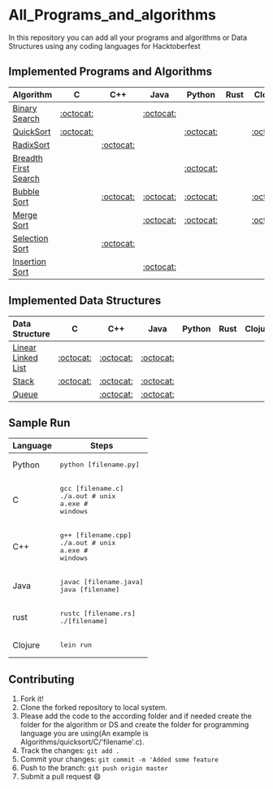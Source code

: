 # All_Programs_and_algorithms
In this repository you can add all your programs and algorithms or Data Structures using any coding languages for Hacktoberfest

## Implemented Programs and Algorithms

| Algorithm                                                                                       | C                                     | C++                                   | Java                                  | Python                                | Rust                                  | Clojure                              |
|:----------------------------------------------------------------------------------------------- |:-------------------------------------:|:-------------------------------------:|:-------------------------------------:|:-------------------------------------:|:-------------------------------------:|:-------------------------------------:|
| [Binary Search](https://en.wikipedia.org/wiki/Binary_search_algorithm) |  [:octocat:](binary_search/C)  |    |[:octocat:](binary_search/java)  |      |      |      |
| [QuickSort](https://en.wikipedia.org/wiki/Quicksort)|[:octocat:](quicksort/C) |  |  | [:octocat:](quicksort/python)|   |[:octocat:](quicksort/Clojure)|
| [RadixSort](https://en.wikipedia.org/wiki/Radix_sort) |       |[:octocat:](radixsort/C++) |         |          |        |      |
| [Breadth First Search](https://en.wikipedia.org/wiki/Breadth-first_search)|      |    |     |[:octocat:](Breadth_First_Search/python) |        |      |
| [Bubble Sort](https://en.wikipedia.org/wiki/Bubble_sort)|     | [:octocat:](Bubble_Sort/cpp)| [:octocat:](Bubble_Sort/Java) |[:octocat:](Bubble_Sort/python)|      | [:octocat:](Bubble_Sort/Clojure) |
| [Merge Sort](https://en.wikipedia.org/wiki/Merge_sort)|    |   |  [:octocat:](merge_Sort/java)   |[:octocat:](merge_Sort/python)|        | [:octocat:](merge_Sort/Clojure) |
| [Selection Sort](https://en.wikipedia.org/wiki/Selection_sort) |       |[:octocat:](selectionsort/C++) |         |          |        |      |
| [Insertion Sort](https://en.wikipedia.org/wiki/Insertion_sort) |       |       |[:octocat:](Insertion_Sort/Java) |          |        |      |

## Implemented Data Structures

| Data Structure                                                                                  | C                                     | C++                                   | Java                                  | Python                                | Rust                                  | Clojure                              |
|:----------------------------------------------------------------------------------------------- |:-------------------------------------:|:-------------------------------------:|:-------------------------------------:|:-------------------------------------:|:-------------------------------------:|:-------------------------------------:|
| [Linear Linked List](https://en.wikipedia.org/wiki/Linked_list)                                 | [:octocat:](linked_list/C)            | [:octocat:](linked_list/C++)                                         | [:octocat:](linked_list/java) |        |        |      |
| [Stack](https://en.wikipedia.org/wiki/Stack_(abstract_data_type))                               |[:octocat:](stack/C)                  | [:octocat:](stack/C++)                         |[:octocat:](stack/java)              |           |        |      |
| [Queue](https://en.wikipedia.org/wiki/Queue_(abstract_data_type))                               |             | [:octocat:](queue/C++)               |[:octocat:](queue/Java)      |

## Sample Run

| Language        | Steps                                                                  |
| --------------- | ---------------------------------------------------------------------- |
| Python          | <pre>python [filename.py]</pre>                                        |
| C               | <pre>gcc [filename.c]<br>./a.out  # unix<br>a.exe  # windows</pre>     |
| C++             | <pre>g++ [filename.cpp]<br>./a.out # unix<br>a.exe # windows</pre>     |
| Java            | <pre>javac [filename.java]<br>java [filename]</pre>                    |
| rust            | <pre>rustc [filename.rs]<br>./[filename]</pre>                    |
| Clojure         | <pre>lein run</pre>                    |

## Contributing

1. Fork it!
2. Clone the forked repository to local system.
3. Please add the code to the according folder and if needed create the folder for the algorithm or DS and create the folder for programming language you are using(An example is Algorithms/quicksort/C/'filename'.c).
4. Track the changes: `git add .`
5. Commit your changes: `git commit -m 'Added some feature`
6. Push to the branch: `git push origin master`
7. Submit a pull request :smile:
